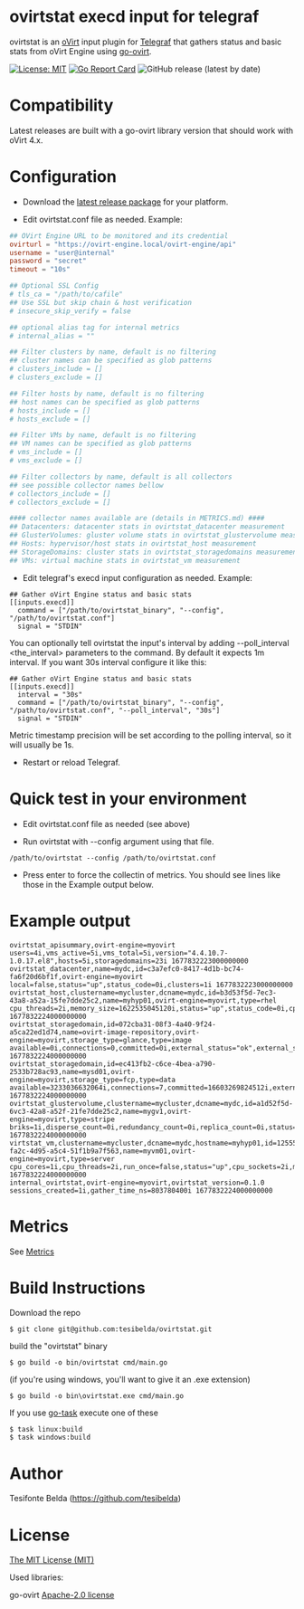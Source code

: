 # ovirtstat execd input for telegraf

ovirtstat is an [oVirt](https://www.ovirt.org/) input plugin for [Telegraf](https://github.com/influxdata/telegraf) that gathers status and basic stats from oVirt Engine using [go-ovirt](https://github.com/ovirt/go-ovirt).

[![License: MIT](https://img.shields.io/badge/License-MIT-yellow.svg)](https://github.com/tesibelda/ovirtstat/raw/master/LICENSE)
[![Go Report Card](https://goreportcard.com/badge/github.com/tesibelda/ovirtstat)](https://goreportcard.com/report/github.com/tesibelda/ovirtstat)
![GitHub release (latest by date)](https://img.shields.io/github/v/release/tesibelda/ovirtstat?display_name=release)

# Compatibility

Latest releases are built with a go-ovirt library version that should work with oVirt 4.x. 

# Configuration

* Download the [latest release package](https://github.com/tesibelda/ovirtstat/releases/latest) for your platform.

* Edit ovirtstat.conf file as needed. Example:

```toml
## OVirt Engine URL to be monitored and its credential
ovirturl = "https://ovirt-engine.local/ovirt-engine/api"
username = "user@internal"
password = "secret"
timeout = "10s"

## Optional SSL Config
# tls_ca = "/path/to/cafile"
## Use SSL but skip chain & host verification
# insecure_skip_verify = false

## optional alias tag for internal metrics
# internal_alias = ""

## Filter clusters by name, default is no filtering
## cluster names can be specified as glob patterns
# clusters_include = []
# clusters_exclude = []

## Filter hosts by name, default is no filtering
## host names can be specified as glob patterns
# hosts_include = []
# hosts_exclude = []

## Filter VMs by name, default is no filtering
## VM names can be specified as glob patterns
# vms_include = []
# vms_exclude = []

## Filter collectors by name, default is all collectors
## see possible collector names bellow
# collectors_include = []
# collectors_exclude = []

#### collector names available are (details in METRICS.md) ####
## Datacenters: datacenter stats in ovirtstat_datacenter measurement
## GlusterVolumes: gluster volume stats in ovirtstat_glustervolume measurement
## Hosts: hypervisor/host stats in ovirtstat_host measurement
## StorageDomains: cluster stats in ovirtstat_storagedomains measurement
## VMs: virtual machine stats in ovirtstat_vm measurement
```

* Edit telegraf's execd input configuration as needed. Example:

```
## Gather oVirt Engine status and basic stats
[[inputs.execd]]
  command = ["/path/to/ovirtstat_binary", "--config", "/path/to/ovirtstat.conf"]
  signal = "STDIN"
```

You can optionally tell ovirtstat the input's interval by adding --poll_interval <the_interval> parameters to the command. By default it expects 1m interval. If you want 30s interval configure it like this:
```
## Gather oVirt Engine status and basic stats
[[inputs.execd]]
  interval = "30s"
  command = ["/path/to/ovirtstat_binary", "--config", "/path/to/ovirtstat.conf", "--poll_interval", "30s"]
  signal = "STDIN"
```
Metric timestamp precision will be set according to the polling interval, so it will usually be 1s.

* Restart or reload Telegraf.

# Quick test in your environment

* Edit ovirtstat.conf file as needed (see above)

* Run ovirtstat with --config argument using that file.
```
/path/to/ovirtstat --config /path/to/ovirtstat.conf
```

* Press enter to force the collectin of metrics. You should see lines like those in the Example output below.


# Example output

```plain
ovirtstat_apisummary,ovirt-engine=myovirt users=4i,vms_active=5i,vms_total=5i,version="4.4.10.7-1.0.17.el8",hosts=5i,storagedomains=23i 1677832223000000000
ovirtstat_datacenter,name=mydc,id=c3a7efc0-8417-4d1b-bc74-fa6f20d6bf1f,ovirt-engine=myovirt local=false,status="up",status_code=0i,clusters=1i 1677832223000000000
ovirtstat_host,clustername=mycluster,dcname=mydc,id=b3d53f5d-7ec3-43a8-a52a-15fe7dde25c2,name=myhyp01,ovirt-engine=myovirt,type=rhel cpu_threads=2i,memory_size=1622535045120i,status="up",status_code=0i,cpu_cores=16i,cpu_sockets=2i,cpu_speed=800,reinstallation_required=false,vm_active=5i,vm_migrating=0i,vm_total=5i 1677832224000000000
ovirtstat_storagedomain,id=072cba31-08f3-4a40-9f24-a5ca22ed1d74,name=ovirt-image-repository,ovirt-engine=myovirt,storage_type=glance,type=image available=0i,connections=0,committed=0i,external_status="ok",external_status_code=0,logical_units=0i,master=false,status="unattached",status_code=5i,used=0i 1677832224000000000
ovirtstat_storagedomain,id=ec413fb2-c6ce-4bea-a790-2533b728ac93,name=mysd01,ovirt-engine=myovirt,storage_type=fcp,type=data available=3233036632064i,connections=7,committed=16603269824512i,external_status="ok",external_status_code=0,logical_units=1i,master=true,status="",status_code=3i,used=7761005903872i 1677832224000000000
ovirtstat_glustervolume,clustername=mycluster,dcname=mydc,id=a1d52f5d-6vc3-42a8-a52f-21fe7dde25c2,name=mygv1,ovirt-engine=myovirt,type=stripe briks=1i,disperse_count=0i,redundancy_count=0i,replica_count=0i,status="up",status_code=0i,stripe_count=1i 1677832224000000000
virtstat_vm,clustername=mycluster,dcname=mydc,hostname=myhyp01,id=125555e7-fa2c-4d95-a5c4-51f1b9a7f563,name=myvm01,ovirt-engine=myovirt,type=server cpu_cores=1i,cpu_threads=2i,run_once=false,status="up",cpu_sockets=2i,memory_size=40802189312i,stateless=false,status_code=0i 1677832224000000000
internal_ovirtstat,ovirt-engine=myovirt,ovirtstat_version=0.1.0 sessions_created=1i,gather_time_ns=803780400i 1677832224000000000
```

# Metrics
See [Metrics](https://github.com/tesibelda/ovirtstat/blob/master/METRICS.md)

# Build Instructions

Download the repo

    $ git clone git@github.com:tesibelda/ovirtstat.git

build the "ovirtstat" binary

    $ go build -o bin/ovirtstat cmd/main.go
    
 (if you're using windows, you'll want to give it an .exe extension)
 
    $ go build -o bin\ovirtstat.exe cmd/main.go

 If you use [go-task](https://github.com/go-task/task) execute one of these
 
    $ task linux:build
	$ task windows:build

# Author

Tesifonte Belda (https://github.com/tesibelda)

# License

[The MIT License (MIT)](https://github.com/tesibelda/ovirtstat/blob/master/LICENSE)

Used libraries:

  go-ovirt [Apache-2.0 license](https://github.com/oVirt/go-ovirt/blob/master/LICENSE.txt)
